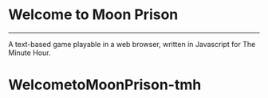 # Welcome to Moon Prison
___
A text-based game playable in a web browser, written in Javascript for The Minute Hour.
# WelcometoMoonPrison-tmh
